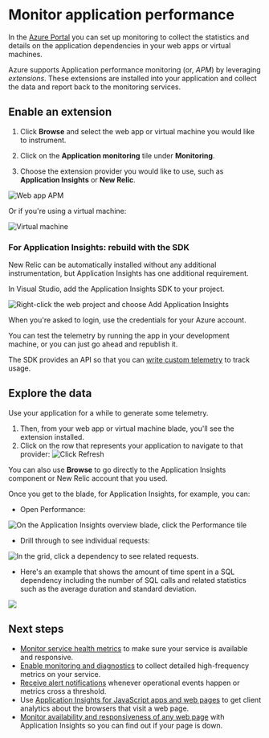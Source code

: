 <properties 
	pageTitle="Monitor application performance" 
	description="Chart load and response time, dependency information and set alerts on performance." 
	services="azure-portal"
    documentationCenter="na"
	authors="alancameronwills" 
	manager="keboyd"/>

<tags 
	ms.service="azure-portal" 
	ms.workload="na" 
	ms.tgt_pltfrm="na" 
	ms.devlang="na" 
	ms.topic="article" 
	ms.date="04/28/2015" 
	ms.author="awills"/>

# Monitor application performance

In the [Azure Portal](http://portal.azure.com) you can set up monitoring to collect the  statistics and details on the application dependencies in your web apps or virtual machines.

Azure supports Application performance monitoring (or, *APM*) by leveraging *extensions*. These extensions are installed into your application and collect the data and report back to the monitoring services. 

## Enable an extension

1. Click **Browse** and select the web app or virtual machine you would like to instrument.

2. Click on the **Application monitoring** tile under **Monitoring**.

3. Choose the extension provider you would like to use, such as **Application Insights** or **New Relic**.

![Web app APM](./media/insights-perf-analytics/05-extend.png)

Or if you're using a virtual machine:

![Virtual machine](./media/insights-perf-analytics/10-vm1.png)

### For Application Insights: rebuild with the SDK

New Relic can be automatically installed without any additional instrumentation, but Application Insights has one additional requirement.

In Visual Studio, add the Application Insights SDK to your project.

![Right-click the web project and choose Add Application Insights](./media/insights-perf-analytics/03-add.png)

When you're asked to login, use the credentials for your Azure account.

You can test the telemetry by running the app in your development machine, or you can just go ahead and republish it. 

The SDK provides an API so that you can [write custom telemetry](application-insights/app-insights-api-custom-events-metrics.md) to track usage.

## Explore the data

Use your application for a while to generate some telemetry.

1. Then, from your web app or virtual machine blade, you'll see the extension installed.
2. Click on the row that represents your application to navigate to that provider:
![Click Refresh](./media/insights-perf-analytics/06-overview.png)

You can also use **Browse** to go directly to the Application Insights component or New Relic account that you used.

Once you get to the blade, for Application Insights, for example, you can:
- Open Performance:

![On the Application Insights overview blade, click the Performance tile](./media/insights-perf-analytics/07-dependency.png)

- Drill through to see individual requests:

![In the grid, click a dependency to see related requests.](./media/insights-perf-analytics/08-requests.png)

- Here's an example that shows the amount of time spent in a SQL dependency including the number of SQL calls and related statistics such as the average duration and standard deviation. 

![](./media/insights-perf-analytics/01-example.png) 



## Next steps

* [Monitor service health metrics](insights-how-to-customize-monitoring.md) to make sure your service is available and responsive.
* [Enable monitoring and diagnostics](insights-how-to-use-diagnostics.md) to collect detailed high-frequency metrics on your service.
* [Receive alert notifications](insights-receive-alert-notifications.md) whenever operational events happen or metrics cross a threshold.
* Use [Application Insights for JavaScript apps and web pages](application-insights/app-insights-web-track-usage.md) to get client analytics about the browsers that visit a web page.
* [Monitor availability and responsiveness of any web page](application-insights/app-insights-monitor-web-app-availability.md) with Application Insights so you can find out if your page is down.
